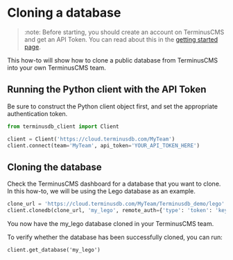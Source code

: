# Cloning a database

> :note:
> Before starting, you should create an account on TerminusCMS and get an API Token.
> You can read about this in the [getting started page](../../../get-started/get-started.md).

This how-to will show how to clone a public database from TerminusCMS into your own TerminusCMS team.

## Running the Python client with the API Token

Be sure to construct the Python client object first, and set the appropriate authentication token.

```python
from terminusdb_client import Client

client = Client('https://cloud.terminusdb.com/MyTeam')
client.connect(team='MyTeam', api_token='YOUR_API_TOKEN_HERE')
```

## Cloning the database

Check the TerminusCMS dashboard for a database that you want to clone.
In this how-to, we will be using the Lego database as an example.

```python
clone_url = 'https://cloud.terminusdb.com/MyTeam/Terminusdb_demo/lego'
client.clonedb(clone_url, 'my_lego', remote_auth={'type': 'token': 'key': 'YOUR_API_TOKEN_HERE'})
```

You now have the my_lego database cloned in your TerminusCMS team.

To verify whether the database has been successfully cloned, you can run:

```python3
client.get_database('my_lego')
```
